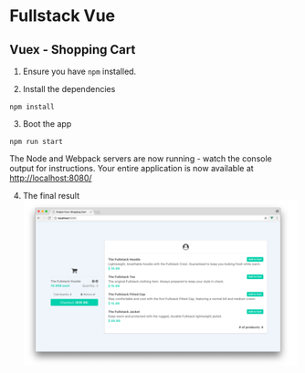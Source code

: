 # Fullstack Vue

## Vuex - Shopping Cart

1. Ensure you have `npm` installed.

2. Install the dependencies

````
npm install
````

3. Boot the app

````
npm run start
````

The Node and Webpack servers are now running - watch the console output for instructions. Your entire application is now available at [http://localhost:8080/](http://localhost:8080/)

4. The final result
![Image text](https://raw.githubusercontent.com/BobJackson/vue-learning/master/vuex/shopping_cart/shopping_cart.png)
